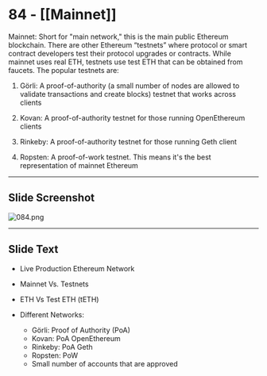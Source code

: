 # 84 - [[Mainnet]]

Mainnet: Short for "main network," this is the main public Ethereum blockchain. There are other Ethereum “testnets” where protocol or smart contract developers test their protocol upgrades or contracts. While mainnet uses real ETH, testnets use test ETH that can be obtained from faucets. The popular testnets are:

1.  Görli: A proof-of-authority (a small number of nodes are allowed to validate transactions and create blocks) testnet that works across clients
    
2.  Kovan: A proof-of-authority testnet for those running OpenEthereum clients
    
3.  Rinkeby: A proof-of-authority testnet for those running Geth client
    
4.  Ropsten: A proof-of-work testnet. This means it's the best representation of mainnet Ethereum

___
## Slide Screenshot
![084.png](../images/ethereum101/084.png)
___
## Slide Text
- Live Production Ethereum Network
- Mainnet Vs. Testnets
- ETH Vs Test ETH (tETH)

- Different Networks:
  - Görli: Proof of Authority (PoA)
  - Kovan: PoA OpenEthereum
  - Rinkeby: PoA Geth
  - Ropsten: PoW
  - Small number of accounts that are approved


 

